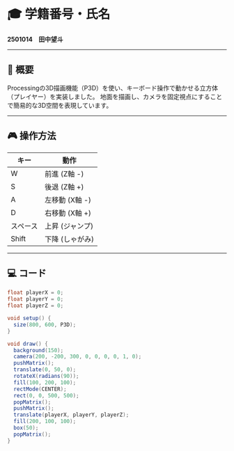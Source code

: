 # 🎓 学籍番号・氏名
**2501014　田中望斗**

---

## 📄 概要
Processingの3D描画機能（P3D）を使い、キーボード操作で動かせる立方体（プレイヤー）を実装しました。
地面を描画し、カメラを固定視点にすることで簡易的な3D空間を表現しています。

---

## 🎮 操作方法
| キー    | 動作               |
|--------|--------------------|
| W      | 前進 (Z軸 -)       |
| S      | 後退 (Z軸 +)       |
| A      | 左移動 (X軸 -)     |
| D      | 右移動 (X軸 +)     |
| スペース | 上昇 (ジャンプ)   |
| Shift  | 下降 (しゃがみ)    |
---

## 💻 コード
```java
float playerX = 0;
float playerY = 0;
float playerZ = 0;

void setup() {
  size(800, 600, P3D);
}

void draw() {
  background(150);
  camera(200, -200, 300, 0, 0, 0, 0, 1, 0);
  pushMatrix();
  translate(0, 50, 0);
  rotateX(radians(90));
  fill(100, 200, 100);
  rectMode(CENTER);
  rect(0, 0, 500, 500);
  popMatrix();
  pushMatrix();
  translate(playerX, playerY, playerZ);
  fill(200, 100, 100);
  box(50);
  popMatrix();
}
